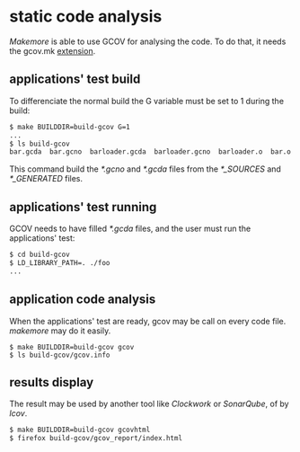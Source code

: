 # static code analysis
*Makemore* is able to use GCOV for analysing the code. To do that, it needs the gcov.mk [extension](../07-extensions/README.md).

## applications' test build
To differenciate the normal build the G variable must be set to 1 during the build:

```bash
$ make BUILDDIR=build-gcov G=1
...
$ ls build-gcov
bar.gcda  bar.gcno  barloader.gcda  barloader.gcno  barloader.o  bar.o  bar.so  foo  foo.gcda  foo.gcno  foo.o  libbar.a  libbar.so  superfoo  version.h
```

This command build the *\*.gcno* and *\*.gcda* files from the *\*_SOURCES* and *\*_GENERATED* files.

## applications' test running
GCOV needs to have filled *\*.gcda* files, and the user must run the applications' test:

```bash
$ cd build-gcov
$ LD_LIBRARY_PATH=. ./foo
...
```

## application code analysis
When the applications' test are ready, gcov may be call on every code file. *makemore* may do it easily.

```
$ make BUILDDIR=build-gcov gcov
$ ls build-gcov/gcov.info
```

## results display
The result may be used by another tool like *Clockwork* or *SonarQube*, of by *lcov*.

```bash
$ make BUILDDIR=build-gcov gcovhtml
$ firefox build-gcov/gcov_report/index.html
```
